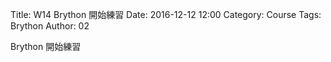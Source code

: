 Title: W14 Brython 開始練習
Date: 2016-12-12 12:00
Category: Course
Tags: Brython
Author: 02

Brython 開始練習

<!-- PELICAN_END_SUMMARY -->

<!-- 導入 Brython 標準程式庫 -->
<script type="text/javascript" 
    src="https://cdn.rawgit.com/brython-dev/brython/master/www/src/brython_dist.js">
</script>

<!-- 啟動 Brython -->
<script>
window.onload=function(){
brython(1);
}
</script>

<!-- 以下實際利用  Brython 畫圖 -->
<div id="ex1"></div>
<script type="text/python3">
from browser import document as doc
container = doc ['ex1']

total = 0.0
myHeight=float(input("Enter your height(cm): "))
total = total + (myHeight / 100) ** 2
myWeight=float(input("Enter your weight(kg): "))
total = myWeight / total
myBMI = total
#BMI值取至小數點第一位
myBMI = round(myBMI,1)

container <= 'myBMI'
</script>

<pre class="brush: python">
<!-- 以下實際利用  Brython 畫圖 -->
<div id="ex1"></div>
<script type="text/python3">
from browser import document as doc
container = doc ['ex1']

total = 0.0
myHeight=float(input("Enter your height(cm): "))
total = total + (myHeight / 100) ** 2
myWeight=float(input("Enter your weight(kg): "))
total = myWeight / total
myBMI = total
#BMI值取至小數點第一位
myBMI = round(myBMI,1)

container <= 'myBMI'
</script>
</pre>

<!-- 以下實際利用  Brython 畫圖 -->
<div id="ex2"></div>
<script type="text/python3">
from browser import document as doc
from browser import html
container = doc ['ex2']
mystring = input("要印出甚麼字串?")
mynum = input("要印出幾次?")
for i in range(int(mynum)):
    container <= mystring + html.BR()
</script>

<pre class="brush: python">
<!-- 以下實際利用  Brython 畫圖 -->
<div id="ex2"></div>
<script type="text/python3">
from browser import document as doc
from browser import html
container = doc ['ex2']
mystring = input("要印出甚麼字串?")
mynum = input("要印出幾次?")
for i in range(int(mynum)):
    container <= mystring + html.BR()
</script>
</pre>


